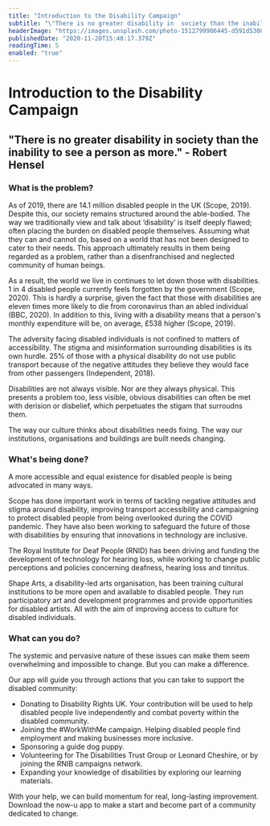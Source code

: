 ```yaml
---
title: "Introduction to the Disability Campaign"
subtitle: "\"There is no greater disability in  society than the inability to see a person as more.\" - Robert Hensel"
headerImage: "https://images.unsplash.com/photo-1512799906445-d591d53082c0?ixlib=rb-1.2.1&ixid=eyJhcHBfaWQiOjEyMDd9&auto=format&fit=crop&w=1498&q=80"
publishedDate: "2020-11-20T15:48:17.379Z"
readingTime: 5
enabled: "true"
---
```


# Introduction to the Disability Campaign

## "There is no greater disability in  society than the inability to see a person as more." - Robert Hensel

### What is the problem?

As of 2019, there are 14.1 million disabled people in the UK (Scope, 2019). Despite this, our society remains structured around the able-bodied. The way we traditionally view and talk about ‘disability’ is itself deeply flawed; often placing the burden on disabled people themselves. Assuming what they can and cannot do, based on a world that has not been designed to cater to their needs. This approach ultimately results in them being regarded as a problem, rather than a disenfranchised and neglected community of human beings. 

As a result, the world we live in continues to let down those with disabilities. 1 in 4 disabled people currently feels forgotten by the government (Scope, 2020). This is hardly a surprise, given the fact that those with disabilities are eleven times more likely to die from coronavirus than an abled individual (BBC, 2020). In addition to this, living with a disability means that a person's monthly expenditure will be, on average, £538 higher (Scope, 2019).

The adversity facing disabled individuals is not confined to matters of accessibility. The stigma and misinformation surrounding disabilities is its own hurdle. 25% of those with a physical disability do not use public transport because of the negative attitudes they believe they would face from other passengers (Independent, 2018).

Disabilities are not always visible. Nor are they always physical. This presents a problem too, less visible, obvious disabilities can often be met with derision or disbelief, which perpetuates the stigam that surroudns them.

The way our culture thinks about disabilities needs fixing. The way our institutions, organisations and buildings are built needs changing. 


### What's being done?

A more accessible and equal existence for disabled people is being advocated in many ways.

Scope has done important work in terms of tackling negative attitudes and stigma around disability, improving transport accessibility and campaigning to protect disabled people from being overlooked during the COVID pandemic. They have also been working to safeguard the future of those with disabilities by ensuring that innovations in technology are inclusive.

The Royal Institute for Deaf People (RNID) has been driving and funding the development of technology for hearing loss, while working to change public perceptions and policies concerning deafness, hearing loss and tinnitus. 

Shape Arts, a disability-led arts organisation, has been training cultural institutions to be more open and available to disabled people. They run participatory art and development programmes and provide opportunities for disabled artists. All with the aim of improving access to culture for disabled individuals. 


### What can you do?

The systemic and pervasive nature of these issues can make them seem overwhelming and impossible to change. But you can make a difference. 

Our app will guide you through actions that you can take to support the disabled community:

- Donating to Disability Rights UK. Your contribution will be used to help disabled people live independently and combat poverty within the disabled community. 
- Joining the #WorkWithMe campaign. Helping disabled people find employment and making businesses more inclusive. 
- Sponsoring a guide dog puppy.
- Volunteering for The Disabilities Trust Group or Leonard Cheshire, or by joining the RNIB campaigns network. 
- Expanding your knowledge of disabilities by exploring our learning materials. 

With your help, we can build momentum for real, long-lasting improvement. Download the now-u app to make a start and become part of a community dedicated to change. 


